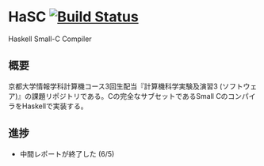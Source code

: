 # HaSC   [![Build Status](https://travis-ci.org/yu-i9/HaSC.svg?branch=master)](https://travis-ci.org/yu-i9/HaSC)
Haskell Small-C Compiler

## 概要
京都大学情報学科計算機コース3回生配当『計算機科学実験及演習3  (ソフトウェア)』の課題リポジトリである。Cの完全なサブセットであるSmall CのコンパイラをHaskellで実装する。

## 進捗
- 中間レポートが終了した (6/5)
